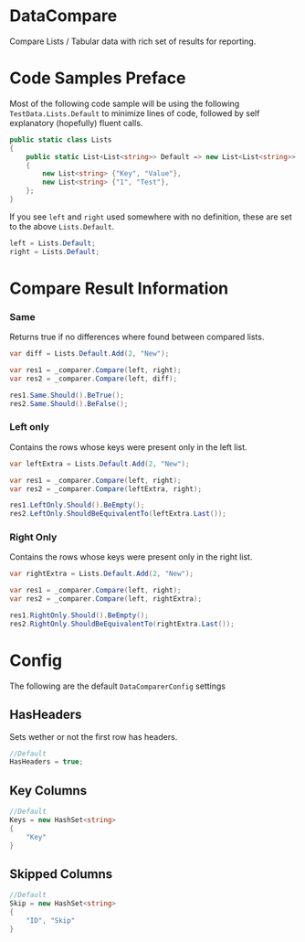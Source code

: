 # DataCompare
Compare Lists / Tabular data with rich set of results for reporting.

# Code Samples Preface

Most of the following code sample will be using the following `TestData.Lists.Default` to minimize lines of code, followed by self explanatory (hopefully) fluent calls.

```csharp
public static class Lists
{
    public static List<List<string>> Default => new List<List<string>>
    {
        new List<string> {"Key", "Value"},
        new List<string> {"1", "Test"},
    };
}
```

If you see `left` and `right` used somewhere with no definition, these are set to the above `Lists.Default`.

```csharp
left = Lists.Default;
right = Lists.Default;
```

# Compare Result Information

### Same

Returns true if no differences where found between compared lists.

```csharp
var diff = Lists.Default.Add(2, "New");

var res1 = _comparer.Compare(left, right);
var res2 = _comparer.Compare(left, diff);

res1.Same.Should().BeTrue();
res2.Same.Should().BeFalse();
```

### Left only

Contains the rows whose keys were present only in the left list.

```csharp
var leftExtra = Lists.Default.Add(2, "New");

var res1 = _comparer.Compare(left, right);
var res2 = _comparer.Compare(leftExtra, right);

res1.LeftOnly.Should().BeEmpty();
res2.LeftOnly.ShouldBeEquivalentTo(leftExtra.Last());
```

### Right Only

Contains the rows whose keys were present only in the right list.

```csharp
var rightExtra = Lists.Default.Add(2, "New");

var res1 = _comparer.Compare(left, right);
var res2 = _comparer.Compare(left, rightExtra);

res1.RightOnly.Should().BeEmpty();
res2.RightOnly.ShouldBeEquivalentTo(rightExtra.Last());
```

# Config

The following are the default `DataComparerConfig` settings

## HasHeaders

Sets wether or not the first row has headers.

```csharp
//Default
HasHeaders = true;
```

## Key Columns

```csharp
//Default
Keys = new HashSet<string>
{
    "Key"
}
```

## Skipped Columns

```csharp
//Default
Skip = new HashSet<string>
{
    "ID", "Skip"
}
```
